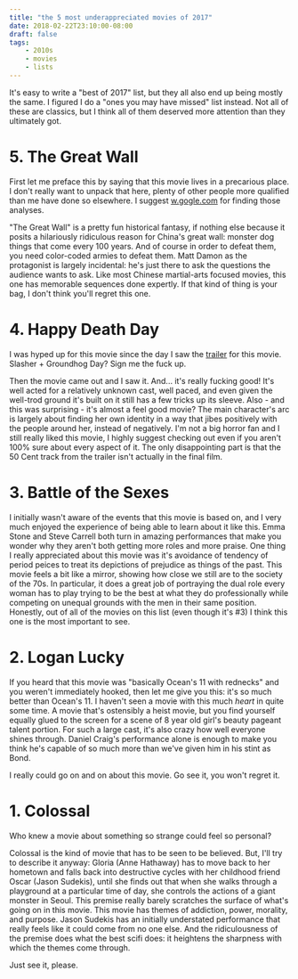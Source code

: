 ```yaml
---
title: "the 5 most underappreciated movies of 2017"
date: 2018-02-22T23:10:00-08:00
draft: false
tags:
    - 2010s
    - movies
    - lists
---
```


It's easy to write a "best of 2017" list, but they all also end up being mostly the same. I figured I do a "ones you may have missed" list instead. Not all of these are classics, but I think all of them deserved more attention than they ultimately got.

# 5. The Great Wall

First let me preface this by saying that this movie lives in a precarious place. I don't really want to unpack that here, plenty of other people more qualified than me have done so elsewhere. I suggest [w.gogle.com](http://www.google.com/) for finding those analyses.

"The Great Wall" is a pretty fun historical fantasy, if nothing else because it posits a hilariously ridiculous reason for China's great wall: monster dog things that come every 100 years. And of course in order to defeat them, you need color-coded armies to defeat them. Matt Damon as the protagonist is largely incidental: he's just there to ask the questions the audience wants to ask. Like most Chinese martial-arts focused movies, this one has memorable sequences done expertly. If that kind of thing is your bag, I don't think you'll regret this one.

# 4. Happy Death Day

I was hyped up for this movie since the day I saw the [trailer](https://www.youtube.com/watch?v=1NTaDm3atkc) for this movie. Slasher + Groundhog Day? Sign me the fuck up.

Then the movie came out and I saw it. And... it's really fucking good! It's well acted for a relatively unknown cast, well paced, and even given the well-trod ground it's built on it still has a few tricks up its sleeve. Also - and this was surprising - it's almost a feel good movie? The main character's arc is largely about finding her own identity in a way that jibes positively with the people around her, instead of negatively. I'm not a big horror fan and I still really liked this movie, I highly suggest checking out even if you aren't 100% sure about every aspect of it. The only disappointing part is that the 50 Cent track from the trailer isn't actually in the final film.

# 3. Battle of the Sexes

I initially wasn't aware of the events that this movie is based on, and I very much enjoyed the experience of being able to learn about it like this. Emma Stone and Steve Carrell both turn in amazing performances that make you wonder why they aren't both getting more roles and more praise. One thing I really appreciated about this movie was it's avoidance of tendency of period peices to treat its depictions of prejudice as things of the past. This movie feels a bit like a mirror, showing how close we still are to the society of the 70s. In particular, it does a great job of portraying the dual role every woman has to play trying to be the best at what they do professionally while competing on unequal grounds with the men in their same position. Honestly, out of all of the movies on this list (even though it's #3) I think this one is the most important to see.

# 2. Logan Lucky

If you heard that this movie was "basically Ocean's 11 with rednecks" and you weren't immediately hooked, then let me give you this: it's so much better than Ocean's 11. I haven't seen a movie with this much _heart_ in quite some time. A movie that's ostensibly a heist movie, but you find yourself equally glued to the screen for a scene of 8 year old girl's beauty pageant talent portion. For such a large cast, it's also crazy how well everyone shines through. Daniel Craig's performance alone is enough to make you think he's capable of so much more than we've given him in his stint as Bond.

I really could go on and on about this movie. Go see it, you won't regret it.

# 1. Colossal

Who knew a movie about something so strange could feel so personal?

Colossal is the kind of movie that has to be seen to be believed. But, I'll try to describe it anyway: Gloria (Anne Hathaway) has to move back to her hometown and falls back into destructive cycles with her childhood friend Oscar (Jason Sudekis), until she finds out that when she walks through a playground at a particular time of day, she controls the actions of a giant monster in Seoul. This premise really barely scratches the surface of what's going on in this movie. This movie has themes of addiction, power, morality, and purpose. Jason Sudekis has an initially understated performance that really feels like it could come from no one else. And the ridiculousness of the premise does what the best scifi does: it heightens the sharpness with which the themes come through.

Just see it, please.
